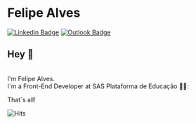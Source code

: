 # Felipe Alves 
[![Linkedin Badge](https://img.shields.io/badge/-FelipeAlves-blue?style=flat-square&logo=Linkedin&logoColor=white&link=https://www.linkedin.com/in/felipealvesdacosta/)](https://www.linkedin.com/in/felipealvesdacosta/) 
[![Outlook Badge](https://img.shields.io/badge/-felipealvescosta@live.com-blue?style=flat-square&logo=Microsoft-Outlook&logoColor=white&link=mailto:felipealvescosta@live.com)](mailto:felipealvescosta@live.com)

## Hey 👋 
<br>
I'm Felipe Alves.
<br>
I`m a Front-End Developer at SAS Plataforma de Educação  👨‍💻:
<br>

That`s all! 

 ![Hits](https://hitcounter.pythonanywhere.com/count/tag.svg?url=https://github.com/felipealvescosta/felipealvescosta)
